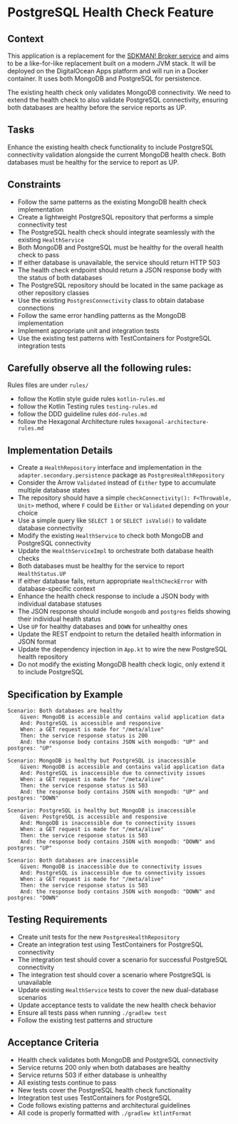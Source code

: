 # PostgreSQL Health Check Feature

## Context

This application is a replacement for the [SDKMAN! Broker service](https://github.com/sdkman/sdkman-broker) and aims
to be a like-for-like replacement built on a modern JVM stack. It will be deployed on the DigitalOcean Apps platform
and will run in a Docker container. It uses both MongoDB and PostgreSQL for persistence.

The existing health check only validates MongoDB connectivity. We need to extend the health check to also validate
PostgreSQL connectivity, ensuring both databases are healthy before the service reports as UP.

## Tasks

Enhance the existing health check functionality to include PostgreSQL connectivity validation alongside the current
MongoDB health check. Both databases must be healthy for the service to report as UP.

## Constraints

* Follow the same patterns as the existing MongoDB health check implementation
* Create a lightweight PostgreSQL repository that performs a simple connectivity test
* The PostgreSQL health check should integrate seamlessly with the existing `HealthService`
* Both MongoDB and PostgreSQL must be healthy for the overall health check to pass
* If either database is unavailable, the service should return HTTP 503
* The health check endpoint should return a JSON response body with the status of both databases
* The PostgreSQL repository should be located in the same package as other repository classes
* Use the existing `PostgresConnectivity` class to obtain database connections
* Follow the same error handling patterns as the MongoDB implementation
* Implement appropriate unit and integration tests
* Use the existing test patterns with TestContainers for PostgreSQL integration tests

## Carefully observe all the following rules:

Rules files are under `rules/`
* follow the Kotlin style guide rules `kotlin-rules.md`
* follow the Kotlin Testing rules `testing-rules.md`
* follow the DDD guideline rules `ddd-rules.md`
* follow the Hexagonal Architecture rules `hexagonal-architecture-rules.md`

## Implementation Details

* Create a `HealthRepository` interface and implementation in the `adapter.secondary.persistence` package as `PostgresHealthRepository`
* Consider the Arrow `Validated` instead of `Either` type to accumulate multiple database states
* The repository should have a simple `checkConnectivity(): F<Throwable, Unit>` method, where `F` could be `Either` or `Validated` depending on your choice
* Use a simple query like `SELECT 1` or `SELECT isValid()` to validate database connectivity
* Modify the existing `HealthService` to check both MongoDB and PostgreSQL connectivity
* Update the `HealthServiceImpl` to orchestrate both database health checks
* Both databases must be healthy for the service to report `HealthStatus.UP`
* If either database fails, return appropriate `HealthCheckError` with database-specific context
* Enhance the health check response to include a JSON body with individual database statuses
* The JSON response should include `mongodb` and `postgres` fields showing their individual health status
* Use `UP` for healthy databases and `DOWN` for unhealthy ones
* Update the REST endpoint to return the detailed health information in JSON format
* Update the dependency injection in `App.kt` to wire the new PostgreSQL health repository
* Do not modify the existing MongoDB health check logic, only extend it to include PostgreSQL

## Specification by Example

```gherkin
Scenario: Both databases are healthy
    Given: MongoDB is accessible and contains valid application data
    And: PostgreSQL is accessible and responsive
    When: a GET request is made for "/meta/alive"
    Then: the service response status is 200
    And: the response body contains JSON with mongodb: "UP" and postgres: "UP"

Scenario: MongoDB is healthy but PostgreSQL is inaccessible
    Given: MongoDB is accessible and contains valid application data
    And: PostgreSQL is inaccessible due to connectivity issues
    When: a GET request is made for "/meta/alive"
    Then: the service response status is 503
    And: the response body contains JSON with mongodb: "UP" and postgres: "DOWN"

Scenario: PostgreSQL is healthy but MongoDB is inaccessible
    Given: PostgreSQL is accessible and responsive
    And: MongoDB is inaccessible due to connectivity issues
    When: a GET request is made for "/meta/alive"
    Then: the service response status is 503
    And: the response body contains JSON with mongodb: "DOWN" and postgres: "UP"

Scenario: Both databases are inaccessible
    Given: MongoDB is inaccessible due to connectivity issues
    And: PostgreSQL is inaccessible due to connectivity issues
    When: a GET request is made for "/meta/alive"
    Then: the service response status is 503
    And: the response body contains JSON with mongodb: "DOWN" and postgres: "DOWN"
```

## Testing Requirements

* Create unit tests for the new `PostgresHealthRepository`
* Create an integration test using TestContainers for PostgreSQL connectivity
* The integration test should cover a scenario for successful PostgreSQL connectivity
* The integration test should cover a scenario where PostgreSQL is unavailable
* Update existing `HealthService` tests to cover the new dual-database scenarios
* Update acceptance tests to validate the new health check behavior
* Ensure all tests pass when running `./gradlew test`
* Follow the existing test patterns and structure

## Acceptance Criteria

* Health check validates both MongoDB and PostgreSQL connectivity
* Service returns 200 only when both databases are healthy
* Service returns 503 if either database is unhealthy
* All existing tests continue to pass
* New tests cover the PostgreSQL health check functionality
* Integration test uses TestContainers for PostgreSQL
* Code follows existing patterns and architectural guidelines
* All code is properly formatted with `./gradlew ktlintFormat`
